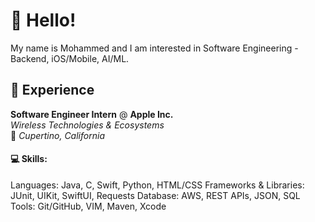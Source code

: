 # :postbox: Hello!

My name is Mohammed and I am interested in Software Engineering - Backend, iOS/Mobile, AI/ML.

## 💼 Experience
**Software Engineer Intern** @ **Apple Inc.**  
*Wireless Technologies & Ecosystems*  
📍 *Cupertino, California*

#### 💻 Skills:
Languages:                 Java, C, Swift, Python, HTML/CSS
Frameworks & Libraries:    JUnit, UIKit, SwiftUI, Requests
Database:                  AWS, REST APIs, JSON, SQL
Tools:                     Git/GitHub, VIM, Maven, Xcode
